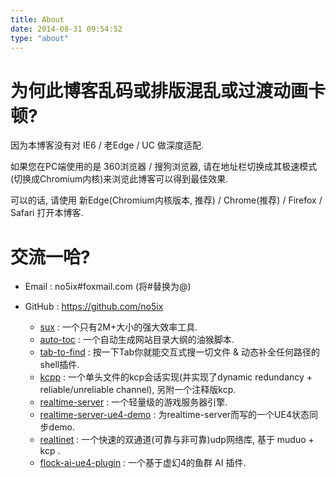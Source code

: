 ```yaml
---
title: About
date: 2014-08-31 09:54:52
type: "about"
---
```



# 为何此博客乱码或排版混乱或过渡动画卡顿?

因为本博客没有对 IE6 / 老Edge / UC 做深度适配.

如果您在PC端使用的是 360浏览器 / 搜狗浏览器, 请在地址栏切换成其极速模式(切换成Chromium内核)来浏览此博客可以得到最佳效果.

可以的话, 请使用 新Edge(Chromium内核版本, 推荐) / Chrome(推荐) / Firefox / Safari 打开本博客.

<!-- 
# 所属阵营及主要技能加点是?

网易 / 后台开发
 -->

# 交流一哈?

- <i class="fa fa-fw fa-envelope fa-2x"></i>Email : no5ix#foxmail.com (将#替换为@)

- <i class="fa fa-fw fa-github fa-2x"></i>GitHub : https://github.com/no5ix
    - [sux](https://github.com/no5ix/sux) : 一个只有2M+大小的强大效率工具.
    - [auto-toc](https://github.com/no5ix/auto-toc) : 一个自动生成网站目录大纲的油猴脚本.
    - [tab-to-find](https://github.com/no5ix/tab-to-find) : 按一下Tab你就能交互式搜一切文件 & 动态补全任何路径的shell插件.
    - [kcpp](https://github.com/no5ix/kcpp) : 一个单头文件的kcp会话实现(并实现了dynamic redundancy + reliable/unreliable channel), 另附一个注释版kcp.
    - [realtime-server](https://github.com/no5ix/realtime-server) : 一个轻量级的游戏服务器引擎.
    - [realtime-server-ue4-demo](https://github.com/no5ix/realtime-server-ue4-demo) : 为realtime-server而写的一个UE4状态同步demo.
    - [realtinet](https://github.com/no5ix/realtinet) : 一个快速的双通道(可靠与非可靠)udp网络库, 基于 muduo + kcp .
    - [flock-ai-ue4-plugin](https://github.com/no5ix/flock-ai-ue4-plugin) : 一个基于虚幻4的鱼群 AI 插件.
<!-- - 网易云音乐 : https://music.163.com/#/user/home?id=47256866 -->